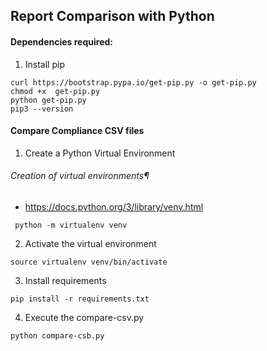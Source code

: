 ## Report Comparison with Python 

#### Dependencies required:
1. Install pip
```
curl https://bootstrap.pypa.io/get-pip.py -o get-pip.py
chmod +x  get-pip.py
python get-pip.py
pip3 --version 
```

#### Compare Compliance CSV files 

1. Create a Python Virtual Environment

###### Creation of virtual environments¶
- https://docs.python.org/3/library/venv.html

```
 python -m virtualenv venv
```

2. Activate the virtual environment 
```
source virtualenv venv/bin/activate
```

3. Install requirements
```
pip install -r requirements.txt 
```

4. Execute the compare-csv.py
```
python compare-csb.py
```

